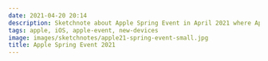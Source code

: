 ```yaml
---
date: 2021-04-20 20:14
description: Sketchnote about Apple Spring Event in April 2021 where Apple presented new devices like colorful iMacs and new iPad Pros with M1 chip.
tags: apple, iOS, apple-event, new-devices
image: images/sketchnotes/apple21-spring-event-small.jpg
title: Apple Spring Event 2021
---
```

